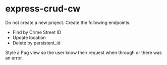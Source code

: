 # express-crud-cw

Do not create a new project. Create the following endpoints:
- Find by Crime Street ID
- Update location 
- Delete by persistent_id


Style a Pug view so the user know their request when through or there was an error.
